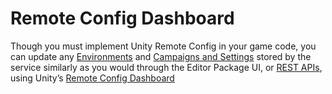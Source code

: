 # Remote Config Dashboard
Though you must implement Unity Remote Config in your game code, you can update any [Environments](Environments.md) and [Campaigns and Settings](CampaignsAndSettings.md) stored by the service similarly as you would through the Editor Package UI, or [REST APIs](RESTAPI.md), using Unity’s [Remote Config Dashboard](https://dashboard.unity3d.com/remote-config)
